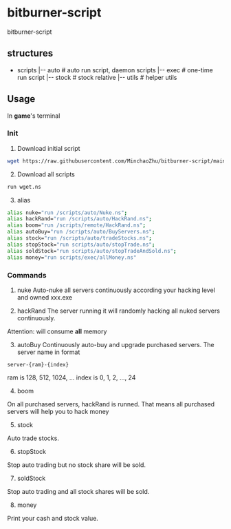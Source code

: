# bitburner-script
bitburner-script

## structures
- scripts
    |-- auto        # auto run script, daemon scripts
    |-- exec        # one-time run script 
    |-- stock       # stock relative
    |-- utils       # helper utils
    
## Usage
 In **game**'s terminal
### Init
1. Download initial script

```bash
wget https://raw.githubusercontent.com/MinchaoZhu/bitburner-script/main/scripts/wget.ns
```

2. Download all scripts

```bash
run wget.ns
```

3. alias

```bash
alias nuke="run /scripts/auto/Nuke.ns";
alias hackRand="run /scripts/auto/HackRand.ns";
alias boom="run /scripts/remote/HackRand.ns";
alias autoBuy="run /scripts/auto/BuyServers.ns";
alias stock="run /scripts/auto/tradeStocks.ns";
alias stopStock="run scripts/auto/stopTrade.ns";
alias soldStock="run scripts/auto/stopTradeAndSold.ns";
alias money="run scripts/exec/allMoney.ns"
```
### Commands
1. nuke
Auto-nuke all servers continuously according your hacking level and owned xxx.exe

2. hackRand
The server running it will randomly hacking all nuked servers continuously.

Attention: will consume **all** memory

3. autoBuy
Continuously auto-buy and upgrade purchased servers. The server name in format 
```
server-{ram}-{index}
```
ram is 128, 512, 1024, ...
index is 0, 1, 2, ..., 24

4. boom

On all purchased servers, hackRand is runned. That means all purchased servers will help you to hack money

5. stock

Auto trade stocks.

6. stopStock

Stop auto trading but no stock share will be sold.

7. soldStock

Stop auto trading and all stock shares will be sold.

8. money

Print your cash and stock value.




